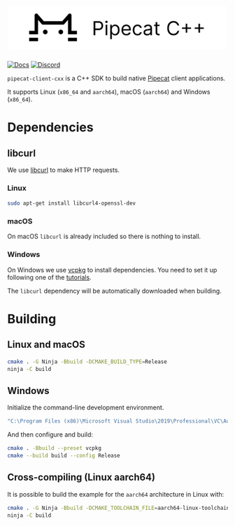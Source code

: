 <h1><div align="center">
 <img alt="pipecat" width="500px" height="auto" src="https://raw.githubusercontent.com/pipecat-ai/pipecat-client-cxx/main/pipecat-cxx.png">
</div></h1>

[![Docs](https://img.shields.io/badge/Documentation-blue)](https://docs.pipecat.ai) [![Discord](https://img.shields.io/discord/1239284677165056021)](https://discord.gg/pipecat)

`pipecat-client-cxx` is a C++ SDK to build native [Pipecat](https://pipecat.ai) client applications.

It supports Linux (`x86_64` and `aarch64`), macOS (`aarch64`) and Windows
(`x86_64`).

# Dependencies

## libcurl

We use [libcurl](https://curl.se/libcurl/) to make HTTP requests.

### Linux

```bash
sudo apt-get install libcurl4-openssl-dev
```

### macOS

On macOS `libcurl` is already included so there is nothing to install.

### Windows

On Windows we use [vcpkg](https://vcpkg.io/en/) to install dependencies. You
need to set it up following one of the
[tutorials](https://learn.microsoft.com/en-us/vcpkg/get_started/get-started).

The `libcurl` dependency will be automatically downloaded when building.

# Building

## Linux and macOS

```bash
cmake . -G Ninja -Bbuild -DCMAKE_BUILD_TYPE=Release
ninja -C build
```

## Windows

Initialize the command-line development environment.

```bash
"C:\Program Files (x86)\Microsoft Visual Studio\2019\Professional\VC\Auxiliary\Build\vcvarsall.bat" amd64
```

And then configure and build:

```bash
cmake . -Bbuild --preset vcpkg
cmake --build build --config Release
```

## Cross-compiling (Linux aarch64)

It is possible to build the example for the `aarch64` architecture in Linux with:

```bash
cmake . -G Ninja -Bbuild -DCMAKE_TOOLCHAIN_FILE=aarch64-linux-toolchain.cmake -DCMAKE_BUILD_TYPE=Release
ninja -C build
```
